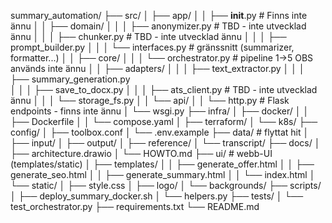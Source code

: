summary_automation/
├── src/
│   ├── app/
│   │   ├── __init__.py                 # Finns inte ännu
│   │   ├── domain/
│   │   │   ├── anonymizer.py           # TBD - inte utvecklad ännu
│   │   │   ├── chunker.py              # TBD - inte utvecklad ännu
│   │   │   ├── prompt_builder.py
│   │   │   └── interfaces.py           # gränssnitt (summarizer, formatter...)
│   │   ├── core/
│   │   │   └── orchestrator.py         # pipeline 1→5 OBS används inte ännu
│   │   ├── adapters/
│   │   │   ├── text_extractor.py
│   │   │   ├── summary_generation.py   
│   │   │   ├── save_to_docx.py
│   │   │   ├── ats_client.py           # TBD - inte utvecklad ännu
│   │   │   └── storage_fs.py
│   │   └── api/
│   │       └── http.py                 # Flask endpoints - finns inte ännu
│   └── wsgi.py
├── infra/
│   ├── docker/
│   │   ├── Dockerfile
│   │   └── compose.yaml
│   ├── terraform/
│   └── k8s/
├── config/
│   ├── toolbox.conf
│   └── .env.example
├── data/                              # flyttat hit
│   ├── input/
│   ├── output/
│   ├── reference/
│   └── transcript/
├── docs/
│   ├── architecture.drawio
│   └── HOWTO.md
├── ui/                                # webb-UI (templates/static)
│   ├── templates/
│   │   ├── generate_offer.html
│   │   ├── generate_seo.html
│   │   ├── generate_summary.html
│   │   └── index.html
│   └── static/
│       ├── style.css
│       ├── logo/
│       └── backgrounds/
├── scripts/
│   ├── deploy_summary_docker.sh
│   └── helpers.py
├── tests/
│   └── test_orchestrator.py
├── requirements.txt
└── README.md
